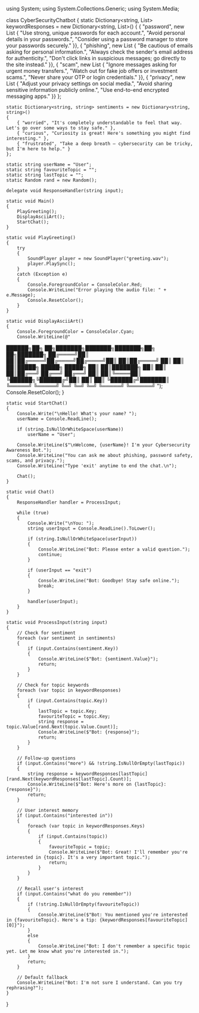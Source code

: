 using System;
using System.Collections.Generic;
using System.Media;

class CyberSecurityChatbot
{
    static Dictionary<string, List<string>> keywordResponses = new Dictionary<string, List<string>>()
    {
        { "password", new List<string> {
            "Use strong, unique passwords for each account.",
            "Avoid personal details in your passwords.",
            "Consider using a password manager to store your passwords securely."
        }},
        { "phishing", new List<string> {
            "Be cautious of emails asking for personal information.",
            "Always check the sender's email address for authenticity.",
            "Don't click links in suspicious messages; go directly to the site instead."
        }},
        { "scam", new List<string> {
            "Ignore messages asking for urgent money transfers.",
            "Watch out for fake job offers or investment scams.",
            "Never share your OTP or login credentials."
        }},
        { "privacy", new List<string> {
            "Adjust your privacy settings on social media.",
            "Avoid sharing sensitive information publicly online.",
            "Use end-to-end encrypted messaging apps."
        }}
    };

    static Dictionary<string, string> sentiments = new Dictionary<string, string>()
    {
        { "worried", "It's completely understandable to feel that way. Let's go over some ways to stay safe." },
        { "curious", "Curiosity is great! Here's something you might find interesting." },
        { "frustrated", "Take a deep breath — cybersecurity can be tricky, but I'm here to help." }
    };

    static string userName = "User";
    static string favouriteTopic = "";
    static string lastTopic = "";
    static Random rand = new Random();

    delegate void ResponseHandler(string input);

    static void Main()
    {
        PlayGreeting();
        DisplayAsciiArt();
        StartChat();
    }

    static void PlayGreeting()
    {
        try
        {
            SoundPlayer player = new SoundPlayer("greeting.wav");
            player.PlaySync();
        }
        catch (Exception e)
        {
            Console.ForegroundColor = ConsoleColor.Red;
            Console.WriteLine("Error playing the audio file: " + e.Message);
            Console.ResetColor();
        }
    }

    static void DisplayAsciiArt()
    {
        Console.ForegroundColor = ConsoleColor.Cyan;
        Console.WriteLine(@"
   ██████╗██╗   ██╗███████╗███████╗███████╗██╗   ██╗███████╗
  ██╔════╝██║   ██║██╔════╝██╔════╝██╔════╝██║   ██║██╔════╝
  ██║     ██║   ██║█████╗  █████╗  █████╗  ██║   ██║███████╗
  ██║     ██║   ██║██╔══╝  ██╔══╝  ██╔══╝  ██║   ██║╚════██║
  ╚██████╗╚██████╔╝██║     ██║     ██║     ╚██████╔╝███████║
   ╚═════╝ ╚═════╝ ╚═╝     ╚═╝     ╚═╝      ╚═════╝ ╚══════╝
        ");
        Console.ResetColor();
    }

    static void StartChat()
    {
        Console.Write("\nHello! What's your name? ");
        userName = Console.ReadLine();

        if (string.IsNullOrWhiteSpace(userName))
            userName = "User";

        Console.WriteLine($"\nWelcome, {userName}! I'm your Cybersecurity Awareness Bot.");
        Console.WriteLine("You can ask me about phishing, password safety, scams, and privacy.");
        Console.WriteLine("Type 'exit' anytime to end the chat.\n");

        Chat();
    }

    static void Chat()
    {
        ResponseHandler handler = ProcessInput;

        while (true)
        {
            Console.Write("\nYou: ");
            string userInput = Console.ReadLine().ToLower();

            if (string.IsNullOrWhiteSpace(userInput))
            {
                Console.WriteLine("Bot: Please enter a valid question.");
                continue;
            }

            if (userInput == "exit")
            {
                Console.WriteLine("Bot: Goodbye! Stay safe online.");
                break;
            }

            handler(userInput);
        }
    }

    static void ProcessInput(string input)
    {
        // Check for sentiment
        foreach (var sentiment in sentiments)
        {
            if (input.Contains(sentiment.Key))
            {
                Console.WriteLine($"Bot: {sentiment.Value}");
                return;
            }
        }

        // Check for topic keywords
        foreach (var topic in keywordResponses)
        {
            if (input.Contains(topic.Key))
            {
                lastTopic = topic.Key;
                favouriteTopic = topic.Key;
                string response = topic.Value[rand.Next(topic.Value.Count)];
                Console.WriteLine($"Bot: {response}");
                return;
            }
        }

        // Follow-up questions
        if (input.Contains("more") && !string.IsNullOrEmpty(lastTopic))
        {
            string response = keywordResponses[lastTopic][rand.Next(keywordResponses[lastTopic].Count)];
            Console.WriteLine($"Bot: Here's more on {lastTopic}: {response}");
            return;
        }

        // User interest memory
        if (input.Contains("interested in"))
        {
            foreach (var topic in keywordResponses.Keys)
            {
                if (input.Contains(topic))
                {
                    favouriteTopic = topic;
                    Console.WriteLine($"Bot: Great! I'll remember you're interested in {topic}. It's a very important topic.");
                    return;
                }
            }
        }

        // Recall user's interest
        if (input.Contains("what do you remember"))
        {
            if (!string.IsNullOrEmpty(favouriteTopic))
            {
                Console.WriteLine($"Bot: You mentioned you're interested in {favouriteTopic}. Here's a tip: {keywordResponses[favouriteTopic][0]}");
            }
            else
            {
                Console.WriteLine("Bot: I don't remember a specific topic yet. Let me know what you're interested in.");
            }
            return;
        }

        // Default fallback
        Console.WriteLine("Bot: I'm not sure I understand. Can you try rephrasing?");
    }
}

